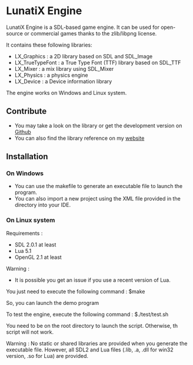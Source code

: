 # LunatiX Engine #

 LunatiX Engine is a SDL-based game engine. It can be used for open-source or commercial games thanks to the zlib/libpng license. 

 It contains these following libraries: 

 - LX_Graphics : a 2D library based on SDL and SDL_Image
 - LX_TrueTypeFont : a True Type Font (TTF) library based on SDL_TTF
 - LX_Mixer : a mix library using SDL_Mixer
 - LX_Physics : a physics engine
 - LX_Device : a Device information library

 The engine works on Windows and Linux system.


 
 ## Contribute ##
 
  - You may take a look on the library or get the development version on [Github](https://github.com/Gumichan01/lunatix-engine)
  - You can also find the library reference on my [website](http://gumichan01.olympe.in/reference/lunatix-engine/)
 
 
 
 ## Installation ##


 ### On Windows ###

  - You can use the makefile to generate an executable file to launch the program.
  - You can also import a new project using the XML file provided in the directory into your IDE.


 ### On Linux system ###

 Requirements :
 
  - SDL 2.0.1 at least
  - Lua 5.1
  - OpenGL 2.1 at least
  
 Warning :
 
  - It is possible you get an issue if you use a recent version of Lua. 


 You just need to execute the following command :
 	$make

 So, you can launch the demo program

 To test the engine, execute the following command :
 	$./test/test.sh

 You need to be on the root directory to launch the script.
 Otherwise, th script will not work.

Warning : No static or shared libraries are provided when you generate the executable file.
However, all SDL2 and Lua files (.lib, .a, .dll for win32 version, .so for Lua) are provided.


